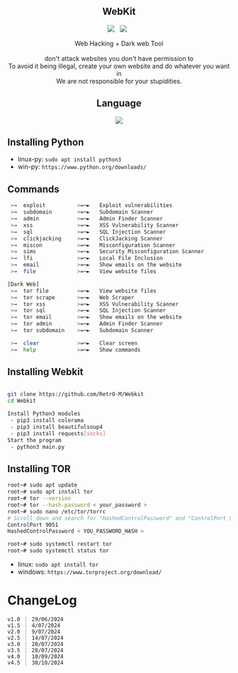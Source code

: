 <div align=center>
 
## WebKit
 <p>
 <img src="https://img.shields.io/github/stars/RetrO-M/Webkit?color=%2300FF00&style=for-the-badge"/> &nbsp;
 <img src="https://img.shields.io/github/forks/RetrO-M/Webkit?color=%239999FF&style=for-the-badge"/> &nbsp;
 
</p>
Web Hacking + Dark web Tool
 <br/><br/>
 don't attack websites you don't have permission to<br/>
 To avoid it being illegal, create your own website and do whatever you want in<br/>
 We are not responsible for your stupidities.


## Language</br>

 <img src="https://img.shields.io/badge/Python-FFDD00?style=for-the-badge&logo=python&logoColor=blue"/></br>
</div>

## Installing Python
* linux-py: `sudo apt install python3`
* win-py: `https://www.python.org/downloads/`


## Commands
```sh
 >→  exploit          >=─►   Exploit vulnerabilities
 >→  subdomain        >=─►   Subdomain Scanner
 >→  admin            >=─►   Admin Finder Scanner
 >→  xss              >=─►   XSS Vulnerability Scanner
 >→  sql              >=─►   SQL Injection Scanner
 >→  clickjacking     >=─►   ClickJacking Scanner
 >→  miscon           >=─►   Misconfiguration Scanner
 >→  sims             >=─►   Security Misconfiguration Scanner
 >→  lfi              >=─►   Local File Inclusion
 >→  email            >=─►   Show emails on the website
 >→  file             >=─►   View website files

[Dark Web]
 >→  tor file         >=─►   View website files
 >→  tor scrape       >=─►   Web Scraper
 >→  tor xss          >=─►   XSS Vulnerability Scanner
 >→  tor sql          >=─►   SQL Injection Scanner
 >→  tor email        >=─►   Show emails on the website
 >→  tor admin        >=─►   Admin Finder Scanner
 >→  tor subdomain    >=─►   Subdomain Scanner

 >→  clear            >=─►   Clear screen
 >→  help             >=─►   Show commands
```

## Installing Webkit
```sh

git clone https://github.com/RetrO-M/Webkit
cd Webkit

Install Python3 modules 
 - pip3 install colorama
 - pip3 install beautifulsoup4
 - pip3 install requests[socks]
Start the program
 - python3 main.py
```

## Installing TOR
```sh
root~# sudo apt update
root~# sudo apt install tor
root~# tor --version
root~# tor --hash-password < your_password >
root~# sudo nano /etc/tor/torrc   
# Scroll down and search for "HashedControlPassword" and "ControlPort 9051" and remove the "#"
ControlPort 9051
HashedControlPassword < YOU_PASSWORD_HASH >

root~# sudo systemctl restart tor
root~# sudo systemctl status tor
```

* linux: `sudo apt install tor`
* windows: `https://www.torproject.org/download/`

# ChangeLog
```ssh
v1.0 ⋮ 29/06/2024
v1.5 ⋮ 4/07/2024
v2.0 ⋮ 9/07/2024
v2.5 ⋮ 14/07/2024
v3.0 ⋮ 20/07/2024
v3.5 ⋮ 28/07/2024
v4.0 ⋮ 10/09/2024
v4.5 ⋮ 30/10/2024
```

